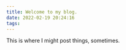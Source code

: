 ```yaml
---
title: Welcome to my blog.
date: 2022-02-19 20:24:16
tags:
---
```


This is where I might post things, sometimes.
